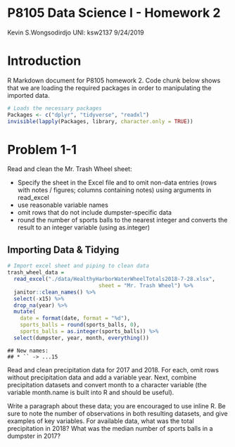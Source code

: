 P8105 Data Science I - Homework 2
================
Kevin S.Wongsodirdjo UNI: ksw2137
9/24/2019

# Introduction

R Markdown document for P8105 homework 2. Code chunk below shows that we
are loading the required packages in order to manipulating the imported
data.

``` r
# Loads the necessary packages
Packages <- c("dplyr", "tidyverse", "readxl")
invisible(lapply(Packages, library, character.only = TRUE))
```

# Problem 1-1

Read and clean the Mr. Trash Wheel sheet:

  - Specify the sheet in the Excel file and to omit non-data entries
    (rows with notes / figures; columns containing notes) using
    arguments in read\_excel
  - use reasonable variable names
  - omit rows that do not include dumpster-specific data
  - round the number of sports balls to the nearest integer and converts
    the result to an integer variable (using as.integer)

## Importing Data & Tidying

``` r
# Import excel sheet and piping to clean data
trash_wheel_data = 
  read_excel("./data/HealthyHarborWaterWheelTotals2018-7-28.xlsx", 
                             sheet = "Mr. Trash Wheel") %>%
  janitor::clean_names() %>% 
  select(-x15) %>% 
  drop_na(year) %>%
  mutate(
    date = format(date, format = "%d"),
    sports_balls = round(sports_balls, 0),
    sports_balls = as.integer(sports_balls)) %>% 
  select(dumpster, year, month, everything())
```

    ## New names:
    ## * `` -> ...15

Read and clean precipitation data for 2017 and 2018. For each, omit rows
without precipitation data and add a variable year. Next, combine
precipitation datasets and convert month to a character variable (the
variable month.name is built into R and should be useful).

Write a paragraph about these data; you are encouraged to use inline R.
Be sure to note the number of observations in both resulting datasets,
and give examples of key variables. For available data, what was the
total precipitation in 2018? What was the median number of sports balls
in a dumpster in 2017?
